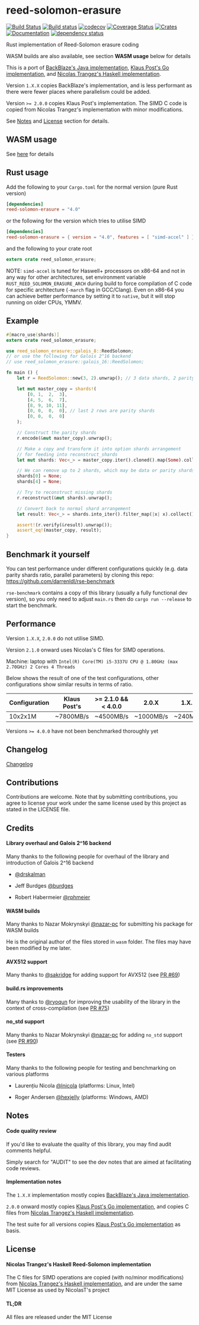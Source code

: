 # reed-solomon-erasure
[![Build Status](https://travis-ci.org/darrenldl/reed-solomon-erasure.svg?branch=master)](https://travis-ci.org/darrenldl/reed-solomon-erasure)
[![Build status](https://ci.appveyor.com/api/projects/status/47c0emjoa9bhpjlb/branch/master?svg=true)](https://ci.appveyor.com/project/darrenldl/reed-solomon-erasure/branch/master)
[![codecov](https://codecov.io/gh/darrenldl/reed-solomon-erasure/branch/master/graph/badge.svg)](https://codecov.io/gh/darrenldl/reed-solomon-erasure)
[![Coverage Status](https://coveralls.io/repos/github/darrenldl/reed-solomon-erasure/badge.svg?branch=master)](https://coveralls.io/github/darrenldl/reed-solomon-erasure?branch=master)
[![Crates](https://img.shields.io/crates/v/reed-solomon-erasure.svg)](https://crates.io/crates/reed-solomon-erasure)
[![Documentation](https://docs.rs/reed-solomon-erasure/badge.svg)](https://docs.rs/reed-solomon-erasure)
[![dependency status](https://deps.rs/repo/github/darrenldl/reed-solomon-erasure/status.svg)](https://deps.rs/repo/github/darrenldl/reed-solomon-erasure)

Rust implementation of Reed-Solomon erasure coding

WASM builds are also available, see section **WASM usage** below for details

This is a port of [BackBlaze's Java implementation](https://github.com/Backblaze/JavaReedSolomon), [Klaus Post's Go implementation](https://github.com/klauspost/reedsolomon), and [Nicolas Trangez's Haskell implementation](https://github.com/NicolasT/reedsolomon).

Version `1.X.X` copies BackBlaze's implementation, and is less performant as there were fewer places where parallelism could be added.

Version `>= 2.0.0` copies Klaus Post's implementation. The SIMD C code is copied from Nicolas Trangez's implementation with minor modifications.

See [Notes](#notes) and [License](#license) section for details.

## WASM usage

See [here](wasm/README.md) for details

## Rust usage
Add the following to your `Cargo.toml` for the normal version (pure Rust version)
```toml
[dependencies]
reed-solomon-erasure = "4.0"
```
or the following for the version which tries to utilise SIMD
```toml
[dependencies]
reed-solomon-erasure = { version = "4.0", features = [ "simd-accel" ] }
```
and the following to your crate root
```rust
extern crate reed_solomon_erasure;
```

NOTE: `simd-accel` is tuned for Haswell+ processors on x86-64 and not in any way for other architectures, set
environment variable `RUST_REED_SOLOMON_ERASURE_ARCH` during build to force compilation of C code for specific architecture (`-march` flag in
GCC/Clang). Even on x86-64 you can achieve better performance by setting it to `native`, but it will stop running on
older CPUs, YMMV.

## Example
```rust
#[macro_use(shards)]
extern crate reed_solomon_erasure;

use reed_solomon_erasure::galois_8::ReedSolomon;
// or use the following for Galois 2^16 backend
// use reed_solomon_erasure::galois_16::ReedSolomon;

fn main () {
    let r = ReedSolomon::new(3, 2).unwrap(); // 3 data shards, 2 parity shards

    let mut master_copy = shards!(
        [0, 1,  2,  3],
        [4, 5,  6,  7],
        [8, 9, 10, 11],
        [0, 0,  0,  0], // last 2 rows are parity shards
        [0, 0,  0,  0]
    );

    // Construct the parity shards
    r.encode(&mut master_copy).unwrap();

    // Make a copy and transform it into option shards arrangement
    // for feeding into reconstruct_shards
    let mut shards: Vec<_> = master_copy.iter().cloned().map(Some).collect();

    // We can remove up to 2 shards, which may be data or parity shards
    shards[0] = None;
    shards[4] = None;

    // Try to reconstruct missing shards
    r.reconstruct(&mut shards).unwrap();

    // Convert back to normal shard arrangement
    let result: Vec<_> = shards.into_iter().filter_map(|x| x).collect();

    assert!(r.verify(&result).unwrap());
    assert_eq!(master_copy, result);
}
```

## Benchmark it yourself
You can test performance under different configurations quickly (e.g. data parity shards ratio, parallel parameters)
by cloning this repo: https://github.com/darrenldl/rse-benchmark

`rse-benchmark` contains a copy of this library (usually a fully functional dev version), so you only need to adjust `main.rs`
then do `cargo run --release` to start the benchmark.

## Performance
Version `1.X.X`, `2.0.0` do not utilise SIMD.

Version `2.1.0` onward uses Nicolas's C files for SIMD operations.

Machine: laptop with `Intel(R) Core(TM) i5-3337U CPU @ 1.80GHz (max 2.70GHz) 2 Cores 4 Threads`

Below shows the result of one of the test configurations, other configurations show similar results in terms of ratio.

|Configuration| Klaus Post's | >= 2.1.0 && < 4.0.0 | 2.0.X | 1.X.X |
|---|---|---|---|---|
| 10x2x1M | ~7800MB/s |~4500MB/s | ~1000MB/s | ~240MB/s |

Versions `>= 4.0.0` have not been benchmarked thoroughly yet

## Changelog
[Changelog](CHANGELOG.md)

## Contributions
Contributions are welcome. Note that by submitting contributions, you agree to license your work under the same license used by this project as stated in the LICENSE file.

## Credits
#### Library overhaul and Galois 2^16 backend
Many thanks to the following people for overhaul of the library and introduction of Galois 2^16 backend

  - [@drskalman](https://github.com/drskalman)

  - Jeff Burdges [@burdges](https://github.com/burdges)

  - Robert Habermeier [@rphmeier](https://github.com/rphmeier)

#### WASM builds
Many thanks to Nazar Mokrynskyi [@nazar-pc](https://github.com/nazar-pc) for submitting his package for WASM builds

He is the original author of the files stored in `wasm` folder. The files may have been modified by me later.

#### AVX512 support
Many thanks to [@sakridge](https://github.com/sakridge) for adding support for AVX512 (see [PR #69](https://github.com/darrenldl/reed-solomon-erasure/pull/69))

#### build.rs improvements
Many thanks to [@ryoqun](https://github.com/ryoqun) for improving the usability of the library in the context of cross-compilation (see [PR #75](https://github.com/darrenldl/reed-solomon-erasure/pull/75))

#### no_std support
Many thanks to Nazar Mokrynskyi [@nazar-pc](https://github.com/nazar-pc) for adding `no_std` support (see [PR #90](https://github.com/darrenldl/reed-solomon-erasure/pull/90))

#### Testers
Many thanks to the following people for testing and benchmarking on various platforms

  - Laurențiu Nicola [@lnicola](https://github.com/lnicola/) (platforms: Linux, Intel)

  - Roger Andersen [@hexjelly](https://github.com/hexjelly) (platforms: Windows, AMD)

## Notes
#### Code quality review
If you'd like to evaluate the quality of this library, you may find audit comments helpful.

Simply search for "AUDIT" to see the dev notes that are aimed at facilitating code reviews.

#### Implementation notes
The `1.X.X` implementation mostly copies [BackBlaze's Java implementation](https://github.com/Backblaze/JavaReedSolomon).

`2.0.0` onward mostly copies [Klaus Post's Go implementation](https://github.com/klauspost/reedsolomon), and copies C files from [Nicolas Trangez's Haskell implementation](https://github.com/NicolasT/reedsolomon).

The test suite for all versions copies [Klaus Post's Go implementation](https://github.com/klauspost/reedsolomon) as basis.

## License
#### Nicolas Trangez's Haskell Reed-Solomon implementation
The C files for SIMD operations are copied (with no/minor modifications) from [Nicolas Trangez's Haskell implementation](https://github.com/NicolasT/reedsolomon), and are under the same MIT License as used by NicolasT's project

#### TL;DR
All files are released under the MIT License
